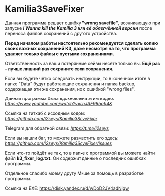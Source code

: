 # Kamilia3SaveFixer
Данная программа решает ошибку **"wrong savefile"**, возникающую при запуске ***I Wanna kill the Kamilia 3 или её облегчённой версии*** после переноса файлов сохранений с другого устройства.

**Перед началом работы настоятельно рекомендуется сделать копию своих важных сохранений K3, даже несмотря на то, что программа удаляет только файлы с пустыми сохранениями.**

Ответственность за ваши потерянные сейвы несёте только вы. **Ещё раз - лучше лишний раз сохраните свои сохранения.**

Если вы будете чётко следовать инструкции, то в конечном итоге в папке "Data" будут работающие сохранения и папка backup, содержащая эти же сохранения, но с ошибкой "wrong files".

Данная программа была вдохновлена этим видео: *https://www.youtube.com/watch?v=enJAE96bab4&*

Ссылка на гитхаб с исходным кодом: *https://github.com/i2seys/Kamilia3SaveFixer*

Telegram для обратной связи: *https://t.me/i2seys*

Если вы нашли баг, то можете разместить его здесь: *https://github.com/i2seys/Kamilia3SaveFixer/issues*

Если что-то пойдёт не так, то в папке с программой вы можете найти файл **k3_fixer_log.txt.** Он содержит данные о последних ошибках программы.

Отдельное спасибо моему другу Мише за помощь в разработке программы.

Ссылка на EXE: https://disk.yandex.ru/d/wDoD2JV4adNjqw

